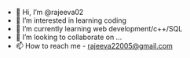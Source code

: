 - 👋 Hi, I’m @rajeeva02
- 👀 I’m interested in learning coding
- 🌱 I’m currently learning web development/c++/SQL
- 💞️ I’m looking to collaborate on ...
- 📫 How to reach me - rajeeva22005@gmail.com

<!---
rajeeva02/rajeeva02 is a ✨ special ✨ repository because its `README.md` (this file) appears on your GitHub profile.
You can click the Preview link to take a look at your changes.
--->
